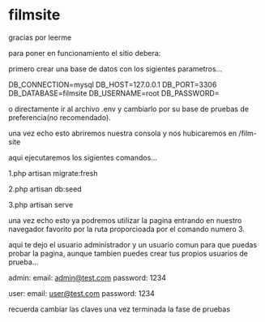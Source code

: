 # filmsite
gracias por leerme

para poner en funcionamiento el sitio debera:

primero crear una base de datos con los sigientes parametros...

DB_CONNECTION=mysql
DB_HOST=127.0.0.1
DB_PORT=3306
DB_DATABASE=filmsite
DB_USERNAME=root
DB_PASSWORD=

o directamente ir al archivo .env y cambiarlo por su base de pruebas de preferencia(no recomendado).

una vez echo esto abriremos nuestra consola y nos hubicaremos en /film-site

aqui ejecutaremos los sigientes comandos...

1.php artisan migrate:fresh

2.php artisan db:seed

3.php artisan serve

una vez echo esto ya podremos utilizar la pagina entrando en nuestro navegador favorito por la ruta proporcioada por el comando numero 3.

aqui te dejo el usuario administrador y un usuario comun para que puedas probar la pagina, aunque tambien puedes crear tus propios usuarios de prueba...

admin: 
    email: admin@test.com
    password: 1234

user:
    email: user@test.com
    password: 1234

recuerda cambiar las claves una vez terminada la fase de pruebas


